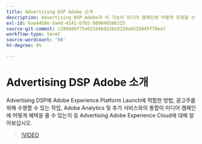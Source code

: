 ```yaml
---
title: Advertising DSP Adobe 소개
description: Advertising DSP Adobe과 이 기능이 미디어 캠페인에 어떻게 유용할 수 있는지에 대해 알아봅니다.
exl-id: 6aa44b8e-da4d-4141-b7b5-989046586315
source-git-commit: c299b88f75a62194bd22b2d220ab525045f78ea7
workflow-type: tm+mt
source-wordcount: '56'
ht-degree: 0%

---
```


# Advertising DSP Adobe 소개

Advertising DSP에 Adobe Experience Platform Launch에 적합한 방법, 광고주를 위해 수행할 수 있는 작업, Adobe Analytics 및 추가 서비스와의 통합이 미디어 캠페인에 어떻게 혜택을 줄 수 있는지 등 Advertising Adobe Experience Cloud에 대해 알아보십시오.

>[!VIDEO](https://video.tv.adobe.com/v/339200)
